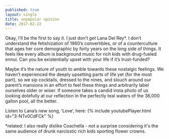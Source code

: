```yaml
---
published: true
layout: single
title: unpopular opinion 
date: 2017-02-22
---
```



Okay, I’ll be the first to say it. I just don’t *get* Lana Del Rey\*. I don’t understand the fetishization of 1960’s convertibles, or of a counterculture that ages her core demographic by forty years on the long side of things. It feels like every album is background music for rich kids with drug-fueled ennui. Can you be existentially upset with your life if it’s trust-funded? 

Maybe it’s the nature of youth to amble towards these nostalgic feelings. We haven’t experienced the deeply upsetting parts of life yet (for the most part), so we sip cocktails, dressed to the nines, and slouch around our parent’s mansions in an effort to feel these things and arbitrarily label ourselves older or wiser. If someone takes a candid insta photo of us looking dolefully at our reflection in the perfectly teal waters of the 36,000 gallon pool, all the better. 

Listen to Lana’s new song, ‘Love’, here: 
{% include youtubePlayer.html id="3-NTv0CdFCk" %}



\*related: I also really dislike Coachella - not a surprise considering it's the same audience of drunk narcisstic rich kids sporting flower crowns. 
